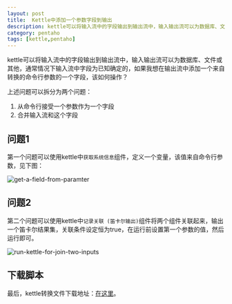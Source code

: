 ```yaml
---
layout: post
title:  Kettle中添加一个参数字段到输出
description: kettle可以将输入流中的字段输出到输出流中，输入输出流可以为数据库、文件或其他，通常情况下输入流中字段为已知确定的，如果我想在输出流中添加一个来自转换的命令行参数的一个字段，该如何操作？
category: pentaho
tags: [kettle,pentaho]
---
```


kettle可以将输入流中的字段输出到输出流中，输入输出流可以为数据库、文件或其他，通常情况下输入流中字段为已知确定的，如果我想在输出流中添加一个来自转换的命令行参数的一个字段，该如何操作？


上述问题可以拆分为两个问题：

1. 从命令行接受一个参数作为一个字段
2. 合并输入流和这个字段

## 问题1

第一个问题可以使用kettle中`获取系统信息`组件，定义一个变量，该值来自命令行参数，见下图：

![get-a-field-from-paramter](http://7xnrdo.com1.z0.glb.clouddn.com/2013/get-a-field-from-paramter.png)


## 问题2
第二个问题可以使用kettle中`记录关联 (笛卡尔输出)`组件将两个组件关联起来，输出一个笛卡尔结果集，关联条件设定恒为true，在运行前设置第一个参数的值，然后运行即可。

![run-kettle-for-join-two-inputs](http://7xnrdo.com1.z0.glb.clouddn.com/2013/run-kettle-for-join-two-inputs.png)


## 下载脚本
最后，kettle转换文件下载地址：[在这里](http://7xnrdo.com1.z0.glb.clouddn.com/2013/join-a-paramter-to-input-in-kettle.zip)。


